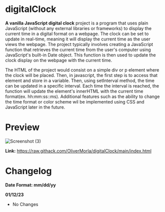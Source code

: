 # digitalClock

**A vanilla JavaScript digital clock** project is a program that uses plain JavaScript (without any external libraries or frameworks) to display the current time in a digital format on a webpage. The clock can be set to update in real-time, meaning it will display the current time as the user views the webpage. The project typically involves creating a JavaScript function that retrieves the current time from the user's computer using JavaScript's built-in Date object. This function is then used to update the clock display on the webpage with the current time.

The HTML of the project would consist on a simple div or p element where the clock will be placed. Then, in javascript, the first step is to access that element and store in a variable. Then, using setInterval method, the time can be updated in a specific interval. Each time the interval is reached, the function will update the element's innerHTML with the current time format(ex. hh:mm:ss::ms). Additional features such as the ability to change the time format or color scheme wil be implemented using CSS and JavaScript later in the future.

# Preview
![Screenshot (3)](https://user-images.githubusercontent.com/73266650/211951246-bb18bfdd-3261-4718-8336-dc6d32ea25b5.png)

**Link:** https://raw.githack.com/OliverMorla/digitalClock/main/index.html

# Changelog
 **Date Format: mm/dd/yy**

**01/12/23**
- No Changes

